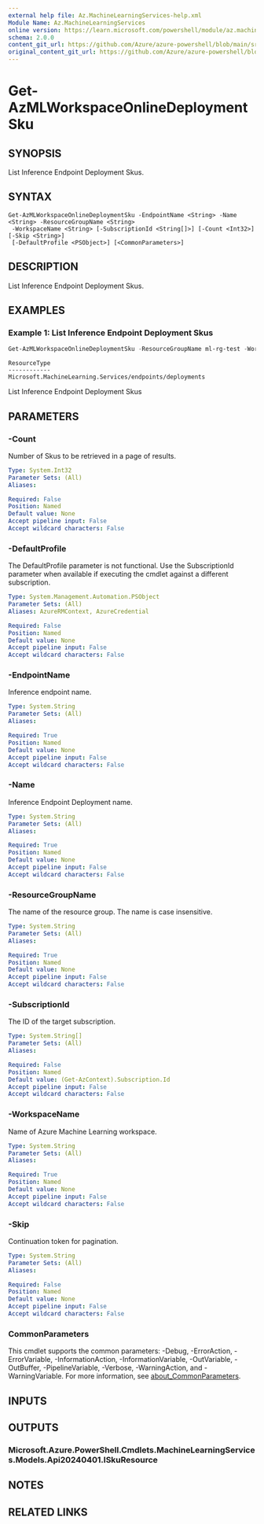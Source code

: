 ```yaml
---
external help file: Az.MachineLearningServices-help.xml
Module Name: Az.MachineLearningServices
online version: https://learn.microsoft.com/powershell/module/az.machinelearningservices/get-azmlworkspaceonlinedeploymentsku
schema: 2.0.0
content_git_url: https://github.com/Azure/azure-powershell/blob/main/src/MachineLearningServices/MachineLearningServices/help/Get-AzMLWorkspaceOnlineDeploymentSku.md
original_content_git_url: https://github.com/Azure/azure-powershell/blob/main/src/MachineLearningServices/MachineLearningServices/help/Get-AzMLWorkspaceOnlineDeploymentSku.md
---
```


# Get-AzMLWorkspaceOnlineDeploymentSku

## SYNOPSIS
List Inference Endpoint Deployment Skus.

## SYNTAX

```
Get-AzMLWorkspaceOnlineDeploymentSku -EndpointName <String> -Name <String> -ResourceGroupName <String>
 -WorkspaceName <String> [-SubscriptionId <String[]>] [-Count <Int32>] [-Skip <String>]
 [-DefaultProfile <PSObject>] [<CommonParameters>]
```

## DESCRIPTION
List Inference Endpoint Deployment Skus.

## EXAMPLES

### Example 1: List Inference Endpoint Deployment Skus
```powershell
Get-AzMLWorkspaceOnlineDeploymentSku -ResourceGroupName ml-rg-test -WorkspaceName mlworkspace-cli01 -EndpointName online-cli01 -Name blue
```

```output
ResourceType
------------
Microsoft.MachineLearning.Services/endpoints/deployments
```

List Inference Endpoint Deployment Skus

## PARAMETERS

### -Count
Number of Skus to be retrieved in a page of results.

```yaml
Type: System.Int32
Parameter Sets: (All)
Aliases:

Required: False
Position: Named
Default value: None
Accept pipeline input: False
Accept wildcard characters: False
```

### -DefaultProfile
The DefaultProfile parameter is not functional.
Use the SubscriptionId parameter when available if executing the cmdlet against a different subscription.

```yaml
Type: System.Management.Automation.PSObject
Parameter Sets: (All)
Aliases: AzureRMContext, AzureCredential

Required: False
Position: Named
Default value: None
Accept pipeline input: False
Accept wildcard characters: False
```

### -EndpointName
Inference endpoint name.

```yaml
Type: System.String
Parameter Sets: (All)
Aliases:

Required: True
Position: Named
Default value: None
Accept pipeline input: False
Accept wildcard characters: False
```

### -Name
Inference Endpoint Deployment name.

```yaml
Type: System.String
Parameter Sets: (All)
Aliases:

Required: True
Position: Named
Default value: None
Accept pipeline input: False
Accept wildcard characters: False
```

### -ResourceGroupName
The name of the resource group.
The name is case insensitive.

```yaml
Type: System.String
Parameter Sets: (All)
Aliases:

Required: True
Position: Named
Default value: None
Accept pipeline input: False
Accept wildcard characters: False
```

### -SubscriptionId
The ID of the target subscription.

```yaml
Type: System.String[]
Parameter Sets: (All)
Aliases:

Required: False
Position: Named
Default value: (Get-AzContext).Subscription.Id
Accept pipeline input: False
Accept wildcard characters: False
```

### -WorkspaceName
Name of Azure Machine Learning workspace.

```yaml
Type: System.String
Parameter Sets: (All)
Aliases:

Required: True
Position: Named
Default value: None
Accept pipeline input: False
Accept wildcard characters: False
```

### -Skip
Continuation token for pagination.

```yaml
Type: System.String
Parameter Sets: (All)
Aliases:

Required: False
Position: Named
Default value: None
Accept pipeline input: False
Accept wildcard characters: False
```

### CommonParameters
This cmdlet supports the common parameters: -Debug, -ErrorAction, -ErrorVariable, -InformationAction, -InformationVariable, -OutVariable, -OutBuffer, -PipelineVariable, -Verbose, -WarningAction, and -WarningVariable. For more information, see [about_CommonParameters](http://go.microsoft.com/fwlink/?LinkID=113216).

## INPUTS

## OUTPUTS

### Microsoft.Azure.PowerShell.Cmdlets.MachineLearningServices.Models.Api20240401.ISkuResource

## NOTES

## RELATED LINKS
